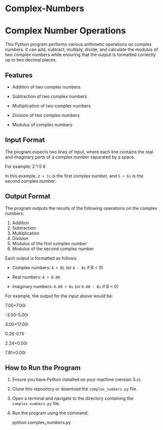# Complex-Numbers
# Complex Number Operations

This Python program performs various arithmetic operations on complex numbers. It can add, subtract, multiply, divide, and calculate the modulus of two complex numbers while ensuring that the output is formatted correctly up to two decimal places.

## Features

- Addition of two complex numbers

- Subtraction of two complex numbers

- Multiplication of two complex numbers

- Division of two complex numbers

- Modulus of complex numbers

## Input Format

The program expects two lines of input, where each line contains the real and imaginary parts of a complex number separated by a space. 

For example:
2 1
5 6

In this example, `2 + 1i` is the first complex number, and `5 + 6i` is the second complex number.

## Output Format

The program outputs the results of the following operations on the complex numbers:
1. Addition
2. Subtraction
3. Multiplication
4. Division
5. Modulus of the first complex number
6. Modulus of the second complex number

Each output is formatted as follows:

- Complex numbers: `A + Bi` (or `A - Bi` if B < 0)

- Real numbers: `A + 0.00`

- Imaginary numbers: `0.00 + Bi` (or `0.00 - Bi` if B < 0)

For example, the output for the input above would be:

7.00+7.00i

-3.00-5.00i

4.00+17.00i

0.26-0.11i

2.24+0.00i

7.81+0.00i


## How to Run the Program

1. Ensure you have Python installed on your machine (version 3.x).
2. Clone this repository or download the `complex_numbers.py` file.
3. Open a terminal and navigate to the directory containing the `complex_numbers.py` file.
4. Run the program using the command:

   python complex_numbers.py


